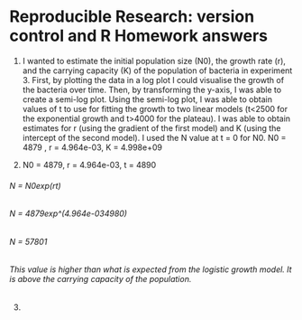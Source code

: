  # Reproducible Research: version control and R Homework answers  
1. I wanted to estimate the initial population size (N0), the growth rate (r), and the carrying capacity (K) of the population of bacteria in experiment 3. First, by plotting the data in a log plot I could visualise the growth of the bacteria over time. Then, by transforming the y-axis, I was able to create a semi-log plot. Using the semi-log plot, I was able to obtain values of t to use for fitting the growth to two linear models (t<2500 for the exponential growth and t>4000 for the plateau). I was able to obtain estimates for r (using the gradient of the first model) and K (using the intercept of the second model). I used the N value at t = 0 for N0. 
N0 = 4879 , r = 4.964e-03, K = 4.998e+09

2. N0 = 4879, r = 4.964e-03, t = 4890
  ###### N = N0*exp(r*t)
  ###### N = 4879*exp^(4.964e-03*4980)
  ###### N = 57801
  ###### This value is higher than what is expected from the logistic growth model. It is above the carrying capacity of the population.

3. 

   
